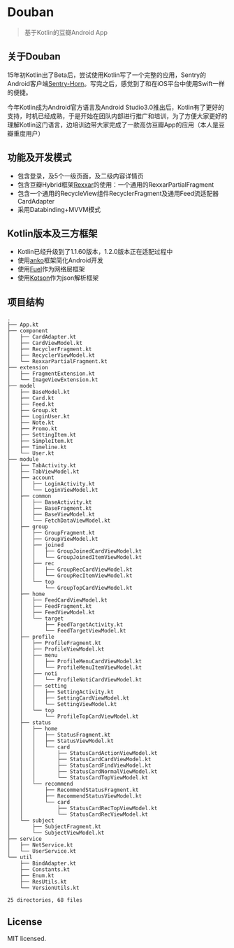 # Douban
> 基于Kotlin的豆瓣Android App

## 关于Douban
15年初Kotlin出了Beta后，尝试使用Kotlin写了一个完整的应用，Sentry的Android客户端[Sentry-Horn](https://github.com/thierryxing/sentry-horn)。写完之后，感觉到了和在iOS平台中使用Swift一样的便捷。

今年Kotlin成为Android官方语言及Android Studio3.0推出后，Kotlin有了更好的支持，时机已经成熟，于是开始在团队内部进行推广和培训，为了方便大家更好的理解Kotlin这门语言，边培训边带大家完成了一款高仿豆瓣App的应用（本人是豆瓣重度用户）

## 功能及开发模式
* 包含登录，及5个一级页面，及二级内容详情页
* 包含豆瓣Hybrid框架[Rexxar](https://github.com/douban/rexxar-android)的使用：一个通用的RexxarPartialFragment
* 包含一个通用的RecycleView组件RecyclerFragment及通用Feed流适配器CardAdapter
* 采用Databinding+MVVM模式

## Kotlin版本及三方框架
* Kotlin已经升级到了1.1.60版本，1.2.0版本正在适配过程中
* 使用[anko](https://github.com/Kotlin/anko)框架简化Android开发
* 使用[Fuel](https://github.com/kittinunf/Fuel)作为网络层框架
* 使用[Kotson](https://github.com/SalomonBrys/Kotson)作为json解析框架


## 项目结构

```
.
├── App.kt
├── component
│   ├── CardAdapter.kt
│   ├── CardViewModel.kt
│   ├── RecyclerFragment.kt
│   ├── RecyclerViewModel.kt
│   └── RexxarPartialFragment.kt
├── extension
│   ├── FragmentExtension.kt
│   └── ImageViewExtension.kt
├── model
│   ├── BaseModel.kt
│   ├── Card.kt
│   ├── Feed.kt
│   ├── Group.kt
│   ├── LoginUser.kt
│   ├── Note.kt
│   ├── Promo.kt
│   ├── SettingItem.kt
│   ├── SimpleItem.kt
│   ├── Timeline.kt
│   └── User.kt
├── module
│   ├── TabActivity.kt
│   ├── TabViewModel.kt
│   ├── account
│   │   ├── LoginActivity.kt
│   │   └── LoginViewModel.kt
│   ├── common
│   │   ├── BaseActivity.kt
│   │   ├── BaseFragment.kt
│   │   ├── BaseViewModel.kt
│   │   └── FetchDataViewModel.kt
│   ├── group
│   │   ├── GroupFragment.kt
│   │   ├── GroupViewModel.kt
│   │   ├── joined
│   │   │   ├── GroupJoinedCardViewModel.kt
│   │   │   └── GroupJoinedItemViewModel.kt
│   │   ├── rec
│   │   │   ├── GroupRecCardViewModel.kt
│   │   │   └── GroupRecItemViewModel.kt
│   │   └── top
│   │       └── GroupTopCardViewModel.kt
│   ├── home
│   │   ├── FeedCardViewModel.kt
│   │   ├── FeedFragment.kt
│   │   ├── FeedViewModel.kt
│   │   └── target
│   │       ├── FeedTargetActivity.kt
│   │       └── FeedTargetViewModel.kt
│   ├── profile
│   │   ├── ProfileFragment.kt
│   │   ├── ProfileViewModel.kt
│   │   ├── menu
│   │   │   ├── ProfileMenuCardViewModel.kt
│   │   │   └── ProfileMenuItemViewModel.kt
│   │   ├── noti
│   │   │   └── ProfileNotiCardViewModel.kt
│   │   ├── setting
│   │   │   ├── SettingActivity.kt
│   │   │   ├── SettingCardViewModel.kt
│   │   │   └── SettingViewModel.kt
│   │   └── top
│   │       └── ProfileTopCardViewModel.kt
│   ├── status
│   │   ├── home
│   │   │   ├── StatusFragment.kt
│   │   │   ├── StatusViewModel.kt
│   │   │   └── card
│   │   │       ├── StatusCardActionViewModel.kt
│   │   │       ├── StatusCardCardViewModel.kt
│   │   │       ├── StatusCardFindViewModel.kt
│   │   │       ├── StatusCardNormalViewModel.kt
│   │   │       └── StatusCardTopViewModel.kt
│   │   └── recommend
│   │       ├── RecommendStatusFragment.kt
│   │       ├── RecommendStatusViewModel.kt
│   │       └── card
│   │           ├── StatusCardRecTopViewModel.kt
│   │           └── StatusCardRecViewModel.kt
│   └── subject
│       ├── SubjectFragment.kt
│       └── SubjectViewModel.kt
├── service
│   ├── NetService.kt
│   └── UserService.kt
└── util
    ├── BindAdapter.kt
    ├── Constants.kt
    ├── Enum.kt
    ├── ResUtils.kt
    └── VersionUtils.kt

25 directories, 68 files
```

## License
MIT licensed.